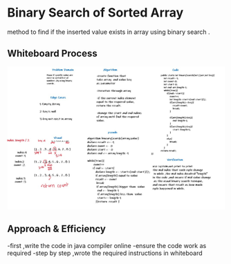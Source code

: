 # Binary Search of Sorted Array
method to find if the inserted value exists in 
array using binary search .


## Whiteboard Process

<img src="./images/code-challenge03.jpg">

## Approach & Efficiency
-first ,write the code in java compiler online 
-ensure the code work as required
-step by step ,wrote the required 
instructions in whiteboard